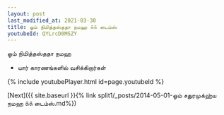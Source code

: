 ```yaml
---
layout: post
last_modified_at: 2021-03-30
title: ஓம் நிமித்தஸ்ததா நமஹ ௧௧ டைம்ஸ்
youtubeId: QYLrcD0MSZY
---
```

 
 
 ஓம் நிமித்தஸ்ததா நமஹ  
 
 -  யார் காரணங்களில் வசிக்கிறார்கள் 
 
  
 
  
 
 
 
 
 
 


{% include youtubePlayer.html id=page.youtubeId %}
 
[Next]({{ site.baseurl }}{% link  split1/_posts/2014-05-01-ஓம் சதுரமுக்ஹ்ய நமஹ ௧௧ டைம்ஸ்.md%})
 
